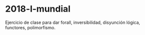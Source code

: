 # 2018-l-mundial
Ejercicio de clase para dar forall, inversibilidad, disyunción lógica, functores, polimorfismo.
